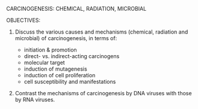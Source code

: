 CARCINOGENESIS: CHEMICAL, RADIATION, MICROBIAL

OBJECTIVES:

1. Discuss the various causes and mechanisms (chemical, radiation and microbial) of carcinogenesis, in terms of:
	* initiation & promotion
	* direct- vs. indirect-acting carcinogens
	* molecular target
	* induction of mutagenesis
	* induction of cell proliferation
	* cell susceptibility and manifestations

2. Contrast the mechanisms of carcinogenesis by DNA viruses with those by RNA viruses.

